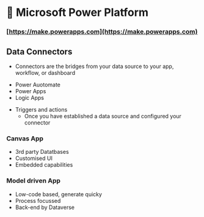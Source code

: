 # 🚀 Microsoft Power Platform

### [https://make.powerapps.com](https://make.powerapps.com)

## Data Connectors
+ Connectors are the bridges from your data source to your app, workflow, or dashboard
- Power Auotomate
- Power Apps
- Logic Apps

+ Triggers and actions
  - Once you have established a data source and configured your connector

### Canvas App 
  - 3rd party Datatbases
  - Customised UI
  - Embedded capabilities

### Model driven App
  - Low-code based, generate quicky
  - Process focussed
  - Back-end by Dataverse
